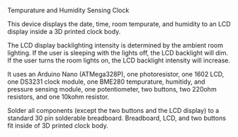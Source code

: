 Tempurature and Humidity Sensing Clock

This device displays the date, time, room tempurate, and humidity to an LCD display inside a 3D printed clock body. 

The LCD display backlighting intensity is determined by the ambient room lighting. If the user is sleeping with the
lights off, the LCD backlight will dim. If the user turns the room lights on, the LCD backlight intensity will increase.

It uses an Arduino Nano (ATMega328P), one photoresistor, one 1602 LCD, one DS3231 clock module, one BME280 tempurature, humitidy, and pressure sensing module, one potentiometer, two buttons, two 220ohm resistors, and one 10kohm resistor.

Solder all components (except the two buttons and the LCD display) to a standard 30 pin solderable breadboard. Breadboard, LCD, and 
two buttons fit inside of 3D printed clock body. 
